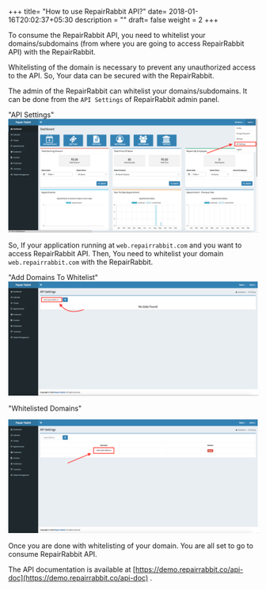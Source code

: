 +++
title= "How to use RepairRabbit API?"
date= 2018-01-16T20:02:37+05:30
description = ""
draft= false
weight = 2
+++


To consume the RepairRabbit API, you need to whitelist your domains/subdomains (from where you are going to access RepairRabbit API)
with the RepairRabbit.

Whitelisting of the domain is necessary to prevent any unauthorized access to the API.
So, Your data can be secured with the RepairRabbit.

The admin of the RepairRabbit can whitelist your domains/subdomains. It can be done from the `API Settings` of RepairRabbit admin panel.


"API Settings"
![menu](/images/api-settings/menu.png)


So, If your application running at `web.repairrabbit.com` and you want to access RepairRabbit API.
Then, You need to whitelist your domain `web.repairrabbit.com` with the RepairRabbit.

"Add Domains To Whitelist"
![whitelist domain](/images/api-settings/whitelist-domain.png)

"Whitelisted Domains"

![whitelist domain](/images/api-settings/domain-added.png)

Once you are done with whitelisting of your domain. You are all set to go to consume RepairRabbit API.

The API documentation is available at [https://demo.repairrabbit.co/api-doc](https://demo.repairrabbit.co/api-doc) .
